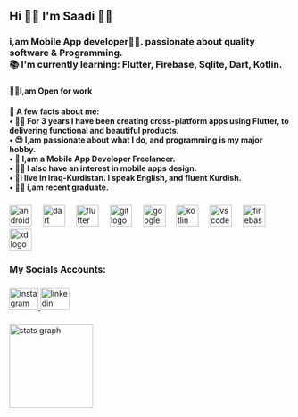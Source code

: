 <h2 align="left">Hi 👋🏻 I'm Saadi 💙📱</h2>

###

<h3 align="left">i,am Mobile App developer👩‍💻. passionate about quality software & Programming. <br>📚 I'm currently learning: Flutter, Firebase, Sqlite, Dart, Kotlin.</h3>

###
<h4 align="left">👩‍💻I,am Open for work
<h4 align="left">🎲 A few facts about me:<br>• 👩‍💻 For 3 years I have been creating cross-platform apps using Flutter, to delivering functional and beautiful products.<br>• 😍 I,am passionate about what I do, and programming is my major hobby.<br>• 💙 I,am a Mobile App Developer Freelancer.<br>• ✍🏻 I also have an interest in mobile apps design.<br>• ‌🙋I live in Iraq-Kurdistan. I speak English, and fluent Kurdish.<br>• 🧑‍🎓 i,am recent graduate.</h4>

###


<div align="left">
  <img src="https://skillicons.dev/icons?i=androidstudio" height="40" alt="androidstudio logo"  />
  <img width="12" />
  <img src="https://skillicons.dev/icons?i=dart" height="40" alt="dart logo"  />
  <img width="12" />
  <img src="https://skillicons.dev/icons?i=flutter" height="40" alt="flutter logo"  />
  <img width="12" />
  <img src="https://skillicons.dev/icons?i=git" height="40" alt="git logo"  />
  <img width="12" />
  <img src="https://skillicons.dev/icons?i=gcp" height="40" alt="googlecloud logo"  />
  <img width="12" />
  <img src="https://skillicons.dev/icons?i=kotlin" height="40" alt="kotlin logo"  />
  <img width="12" />
  <img src="https://skillicons.dev/icons?i=vscode" height="40" alt="vscode logo"  />
  <img width="12" />
  <img src="https://skillicons.dev/icons?i=firebase" height="40" alt="firebase logo"  />
  <img width="12" />
  <img src="https://skillicons.dev/icons?i=xd" height="40" alt="xd logo"  />
</div>

###

<h3 align="left">My Socials Accounts:</h3>

###

<div align="left">
  <a href="https://www.instagram.com/sa3diprogrammer/?igshid=MzRlODBiNWFlZA%3D%3D" target="_blank">
    <img src="https://raw.githubusercontent.com/maurodesouza/profile-readme-generator/master/src/assets/icons/social/instagram/default.svg" width="52" height="40" alt="instagram logo"  />
  </a>
  <a href="https://www.linkedin.com/in/saadi-zebari-810432254/" target="_blank">
    <img src="https://raw.githubusercontent.com/maurodesouza/profile-readme-generator/master/src/assets/icons/social/linkedin/default.svg" width="52" height="40" alt="linkedin logo"  />
  </a>
</div>

###

<div align="left">
  <img src="https://github-readme-stats.vercel.app/api?username=Sa3diDeveloper&hide_title=true&hide_rank=false&show_icons=true&include_all_commits=true&count_private=true&disable_animations=false&theme=dark&locale=en&hide_border=false&order=1" height="150" alt="stats graph"  />
</div>

###
